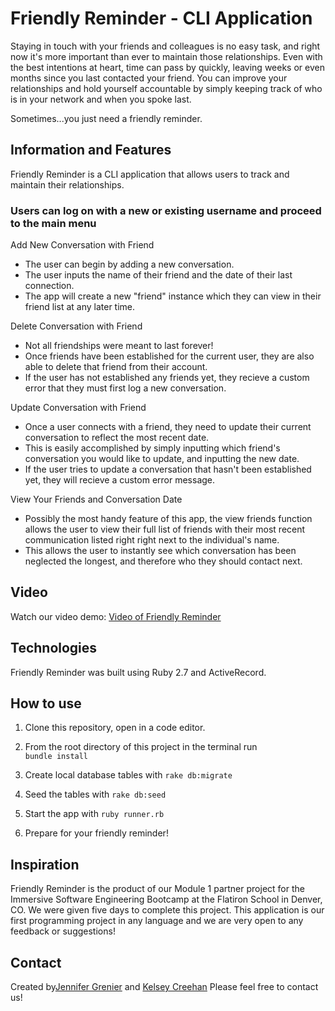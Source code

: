 # Friendly Reminder - CLI Application

Staying in touch with your friends and colleagues is no easy task, and right now it's more important than ever to maintain those relationships.
Even with the best intentions at heart, time can pass by quickly, leaving weeks or even months since you last contacted your friend.
You can improve your relationships and hold yourself accountable by simply keeping track of who is in your network and when you spoke last.

Sometimes...you just need a friendly reminder.

## Information and Features

Friendly Reminder is a CLI application that allows users to track and maintain their relationships.

### Users can log on with a new or existing username and proceed to the main menu

Add New Conversation with Friend

- The user can begin by adding a new conversation. 
- The user inputs the name of their friend and the date of their last connection.
- The app will create a new "friend" instance which they can view in their friend list at any later time.

Delete Conversation with Friend

- Not all friendships were meant to last forever!
- Once friends have been established for the current user, they are also able to delete that friend from their account.
- If the user has not established any friends yet, they recieve a custom error that they must first log a new conversation.

Update Conversation with Friend

- Once a user connects with a friend, they need to update their current conversation to reflect the most recent date.
- This is easily accomplished by simply inputting which friend's conversation you would like to update, and inputting the new date. 
- If the user tries to update a conversation that hasn't been established yet, they will recieve a custom error message.

View Your Friends and Conversation Date

- Possibly the most handy feature of this app, the view friends function allows the user to view their full list of friends with their most recent communication listed right right next to the individual's name.
- This allows the user to instantly see which conversation has been neglected the longest, and therefore who they should contact next.

## Video

Watch our video demo:
[Video of Friendly Reminder](https://www.youtube.com/watch?v=CLVa68XU_8U)

## Technologies

Friendly Reminder was built using Ruby 2.7 and ActiveRecord.

## How to use

1. Clone this repository, open in a code editor.

2. From the root directory of this project in the terminal run  
    ```bundle install```

3. Create local database tables with
    ```rake db:migrate```

4. Seed the tables with
    ```rake db:seed```

5. Start the app with
    ```ruby runner.rb```

6. Prepare for your friendly reminder!

## Inspiration

Friendly Reminder is the product of our Module 1 partner project for the Immersive Software Engineering Bootcamp at the Flatiron School in Denver, CO. We were given five days to complete this project.
This application is our first programming project in any language and we are very open to any feedback or suggestions!

## Contact

Created by[Jennifer Grenier](https://www.linkedin.com/in/jennifer-a-grenier/) and [Kelsey Creehan](https://www.linkedin.com/in/kelsey-creehan-196b8a55/)
Please feel free to contact us!
